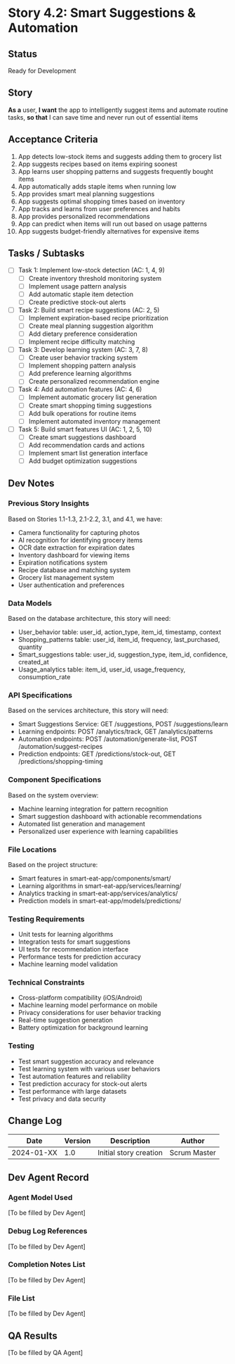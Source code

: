 # Story 4.2: Smart Suggestions & Automation

## Status
Ready for Development

## Story
**As a** user,
**I want** the app to intelligently suggest items and automate routine tasks,
**so that** I can save time and never run out of essential items

## Acceptance Criteria
1. App detects low-stock items and suggests adding them to grocery list
2. App suggests recipes based on items expiring soonest
3. App learns user shopping patterns and suggests frequently bought items
4. App automatically adds staple items when running low
5. App provides smart meal planning suggestions
6. App suggests optimal shopping times based on inventory
7. App tracks and learns from user preferences and habits
8. App provides personalized recommendations
9. App can predict when items will run out based on usage patterns
10. App suggests budget-friendly alternatives for expensive items

## Tasks / Subtasks
- [ ] Task 1: Implement low-stock detection (AC: 1, 4, 9)
  - [ ] Create inventory threshold monitoring system
  - [ ] Implement usage pattern analysis
  - [ ] Add automatic staple item detection
  - [ ] Create predictive stock-out alerts
- [ ] Task 2: Build smart recipe suggestions (AC: 2, 5)
  - [ ] Implement expiration-based recipe prioritization
  - [ ] Create meal planning suggestion algorithm
  - [ ] Add dietary preference consideration
  - [ ] Implement recipe difficulty matching
- [ ] Task 3: Develop learning system (AC: 3, 7, 8)
  - [ ] Create user behavior tracking system
  - [ ] Implement shopping pattern analysis
  - [ ] Add preference learning algorithms
  - [ ] Create personalized recommendation engine
- [ ] Task 4: Add automation features (AC: 4, 6)
  - [ ] Implement automatic grocery list generation
  - [ ] Create smart shopping timing suggestions
  - [ ] Add bulk operations for routine items
  - [ ] Implement automated inventory management
- [ ] Task 5: Build smart features UI (AC: 1, 2, 5, 10)
  - [ ] Create smart suggestions dashboard
  - [ ] Add recommendation cards and actions
  - [ ] Implement smart list generation interface
  - [ ] Add budget optimization suggestions

## Dev Notes

### Previous Story Insights
Based on Stories 1.1-1.3, 2.1-2.2, 3.1, and 4.1, we have:
- Camera functionality for capturing photos
- AI recognition for identifying grocery items
- OCR date extraction for expiration dates
- Inventory dashboard for viewing items
- Expiration notifications system
- Recipe database and matching system
- Grocery list management system
- User authentication and preferences

### Data Models
Based on the database architecture, this story will need:
- User_behavior table: user_id, action_type, item_id, timestamp, context
- Shopping_patterns table: user_id, item_id, frequency, last_purchased, quantity
- Smart_suggestions table: user_id, suggestion_type, item_id, confidence, created_at
- Usage_analytics table: item_id, user_id, usage_frequency, consumption_rate

### API Specifications
Based on the services architecture, this story will need:
- Smart Suggestions Service: GET /suggestions, POST /suggestions/learn
- Learning endpoints: POST /analytics/track, GET /analytics/patterns
- Automation endpoints: POST /automation/generate-list, POST /automation/suggest-recipes
- Prediction endpoints: GET /predictions/stock-out, GET /predictions/shopping-timing

### Component Specifications
Based on the system overview:
- Machine learning integration for pattern recognition
- Smart suggestion dashboard with actionable recommendations
- Automated list generation and management
- Personalized user experience with learning capabilities

### File Locations
Based on the project structure:
- Smart features in smart-eat-app/components/smart/
- Learning algorithms in smart-eat-app/services/learning/
- Analytics tracking in smart-eat-app/services/analytics/
- Prediction models in smart-eat-app/models/predictions/

### Testing Requirements
- Unit tests for learning algorithms
- Integration tests for smart suggestions
- UI tests for recommendation interface
- Performance tests for prediction accuracy
- Machine learning model validation

### Technical Constraints
- Cross-platform compatibility (iOS/Android)
- Machine learning model performance on mobile
- Privacy considerations for user behavior tracking
- Real-time suggestion generation
- Battery optimization for background learning

### Testing
- Test smart suggestion accuracy and relevance
- Test learning system with various user behaviors
- Test automation features and reliability
- Test prediction accuracy for stock-out alerts
- Test performance with large datasets
- Test privacy and data security

## Change Log
| Date | Version | Description | Author |
|------|---------|-------------|---------|
| 2024-01-XX | 1.0 | Initial story creation | Scrum Master |

## Dev Agent Record

### Agent Model Used
[To be filled by Dev Agent]

### Debug Log References
[To be filled by Dev Agent]

### Completion Notes List
[To be filled by Dev Agent]

### File List
[To be filled by Dev Agent]

## QA Results
[To be filled by QA Agent] 